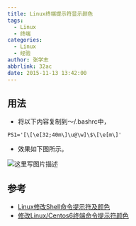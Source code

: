 ```yaml
---
title: Linux终端提示符显示颜色
tags:
  - Linux
  - 终端
categories:
  - Linux
  - 经验
author: 张学志
abbrlink: 32ac
date: 2015-11-13 13:42:00
---
```





## 用法
* 将以下内容复制到～/.bashrc中，

```
PS1='[\[\e[32;40m\]\u@\w]\$\[\e[m\]'
```

* 效果如下图所示。

![这里写图片描述](http://img.blog.csdn.net/20151113210746257)

## 参考
* [Linux修改Shell命令提示符及颜色](http://www.linuxidc.com/Linux/2014-10/108195.htm)
* [修改Linux/Centos6终端命令提示符颜色](http://www.centoscn.com/CentOS/2013/0418/321.html)